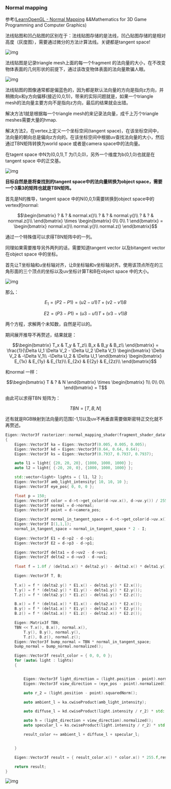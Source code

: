 ### Normal mapping

参考([LearnOpenGL - Normal Mapping](https://learnopengl.com/Advanced-Lighting/Normal-Mapping) &&Mathematics for 3D Game Programming and Computer Graphics)

法线贴图和凹凸贴图的区别在于：法线贴图存储的是法线，凹凸贴图存储的是相对高度（灰度图），需要通过微分的方法计算法线。关键都是tangent space!

![img](../img/25.PNG)

法线贴图是记录triangle mesh上面的每一个fragment 的法向量的大小，在不改变物体表面的几何形状的前提下，通过该改变物体表面的法向量欺骗人眼。

![img](../img/24.PNG)

法线贴图的图像通常都是偏蓝色的，因为都是默认法向量的方向是指向z方向，并稍微向x和y方向偏移(接近(0,0,1))，带来的实际问题就是，如果一个triangle mesh的法向量主要方向不是指向z方向，最后的结果就会出错。

解决方法1就是根据每一个triangle mesh的来记录法向量，成千上万个triangle meshes需要大量的hmap.

解决方法2，在vertex上定义一个坐标空间(tangent space)，在该坐标空间中，法向量的朝向总是偏向z方向的。在该坐标空间中根据uv查找法向量的大小，然后通过TBN矩阵转换为world space 或者是camera space中的法向量。

在tagent space 中N为(0,0,1),T 为(1,0,0)，另外一个维度为b(0,1,0)也就是在tangent space 中的正交基。

![img](../img/TBN.jpg)

**目标自然是是将查找到的tangent space中的法向量转换为object space，需要一个3乘3的矩阵也就是TBN矩阵。**

首先是N的推导，tangent space 中的N(0,0,1)需要转换到object space中的vertex的normal:

```math
\begin{bmatrix}
? & ? & normal.x()\\
? & ? & normal.y()\\
? & ? & normal.z()\\
\end{bmatrix}

\times

\begin{bmatrix}
0\\
0\\
1
\end{bmatrix}
=
\begin{bmatrix}
normal.x()\\
normal.y()\\
normal.z()
\end{bmatrix}
```

通过一个特殊值可以求得TBN矩阵中的一列。

同理如果需要推导另外两列的话，需要知道tangent vector 以及bitangent vector在object space 中的坐标。

首先让T坐标轴和u坐标轴对齐，让B坐标轴和v坐标轴对齐。使用该顶点所在的三角形面的三个顶点的坐标以及uv坐标计算T和B在object space 中的大小。

![img](../img/26.PNG)

那么：

$$
E_1 = (P2 - P1) = (u2 - u1)T + (v2 - v1)B 
$$

$$
E2 = (P3 - P1) = (u3 - u1)T + (v3  - v1)B
$$

两个方程，求解两个未知数，自然是可以的。

期间展开推导不再赘述，结果就是：

```math
\begin{bmatrix}
T_x & T_y & T_z\\
B_x & B_y & B_z\\
\end{bmatrix}

=


\frac{1}{\Delta U_1 \Delta V_2 - \Delta U_2 \Delta V_1}


\begin{bmatrix}
\Delta V_2 & -\Delta V_1\\
-\Delta U_2 & \Delta U_1
\end{bmatrix}


\begin{bmatrix}
E_{1x} & E_{1y} & E_{1z}\\
E_{2x} & E{2y} & E_{2z}\\
\end{bmatrix}
```

和normal 一样：

```math
\begin{bmatrix}
T & ? & N 
\end{bmatrix}
\times
\begin{bmatrix}
1\\
0\\
0\\
\end{bmatrix} = T
```

由此可以求得TBN 矩阵为：

$$
TBN = [T,B,N]
$$

还有就是RGB映射到法向量的范围[-1,1]以及uv不再垂直需要做斯密特正交化就不再赘述。

```cpp
Eigen::Vector3f rasterizer::normal_mapping_shader(fragment_shader_data* d)
{
	Eigen::Vector3f ka = Eigen::Vector3f(0.005, 0.005, 0.005);
	Eigen::Vector3f kd = Eigen::Vector3f(0.64, 0.64, 0.64);
	Eigen::Vector3f ks = Eigen::Vector3f(0.7937, 0.7937, 0.7937);

	auto l1 = light{ {20, 20, 20}, {1000, 1000, 1000} };
	auto l2 = light{ {-20, 20, 0}, {1000, 1000, 1000} };

	std::vector<light> lights = { l1, l2 };
	Eigen::Vector3f amb_light_intensity{ 10, 10, 10 };
	Eigen::Vector3f eye_pos{ 0, 0, 0 };

	float p = 150;
	Eigen::Vector3f color = d->t->get_color(d->uv.x(), d->uv.y()) / 255.0f;
	Eigen::Vector3f normal = d->normal;
	Eigen::Vector3f point = d->camera_pos;

	Eigen::Vector3f normal_in_tangent_space = d->t->get_color(d->uv.x(), d->uv.y()) / 255.0f;
	Eigen::Vector3f I(1,1,1);
	normal_in_tangent_space = normal_in_tangent_space * 2 - I;
		
	Eigen::Vector3f E1 = d->p2 - d->p1;
	Eigen::Vector3f E2 = d->p3 - d->p1;

	Eigen::Vector2f delta1 = d->uv2 - d->uv1;
	Eigen::Vector2f delta2 = d->uv3 - d->uv1;
	
	float f = 1.0f / (delta1.x() * delta2.y() - delta2.x() * delta1.y());

	Eigen::Vector3f T, B;
	
	T.x() = f * (delta2.y() * E1.x() - delta1.y() * E2.x());
	T.y() = f * (delta2.y() * E1.y() - delta1.y() * E2.y());
	T.z() = f * (delta2.y() * E1.z() - delta1.y() * E2.z());

	B.x() = f * (delta1.x() * E1.x() - delta2.x() * E2.x());
	B.y() = f * (delta1.x() * E1.y() - delta2.x() * E2.y());
	B.z() = f * (delta1.x() * E1.z() - delta2.x() * E2.z());

	Eigen::Matrix3f TBN;
	TBN << T.x(), B.x(), normal.x(),
		T.y(), B.y(), normal.y(),
		T.z(), B.z(), normal.z();
	Eigen::Vector3f bump_normal = TBN * normal_in_tangent_space;
	bump_normal = bump_normal.normalized();

	Eigen::Vector3f result_color = { 0, 0, 0 };
	for (auto& light : lights)
	{


		Eigen::Vector3f light_direction = (light.position - point).normalized();
		Eigen::Vector3f view_direction = (eye_pos - point).normalized();

		auto r_2 = (light.position - point).squaredNorm();

		auto ambient_l = ka.cwiseProduct(amb_light_intensity);

		auto diffuse_l = kd.cwiseProduct(light.intensity / r_2) * std::max(0.0f, light_direction.dot(bump_normal));

		auto h = (light_direction + view_direction).normalized();
		auto specular_l = ks.cwiseProduct(light.intensity / r_2) * std::pow(std::max(0.0f, h.dot(bump_normal)), p);

		result_color += ambient_l + diffuse_l + specular_l;


	}

	Eigen::Vector3f result = { result_color.x() * color.x() * 255.f,result_color.y() * color.y() * 255.f,result_color.z() * color.z() * 255.f };

	return result;
}
```

![img](../img/27.PNG)


